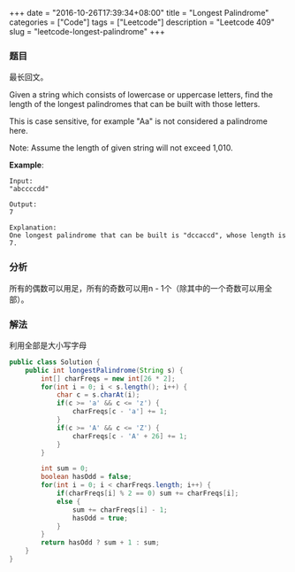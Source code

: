 +++
date = "2016-10-26T17:39:34+08:00"
title = "Longest Palindrome"
categories = ["Code"]
tags = ["Leetcode"]
description = "Leetcode 409"
slug = "leetcode-longest-palindrome"
+++

### 题目

最长回文。

Given a string which consists of lowercase or uppercase letters, find the length of the longest palindromes that can be built with those letters.

This is case sensitive, for example "Aa" is not considered a palindrome here.

Note:
Assume the length of given string will not exceed 1,010.

__Example__:

```console
Input:
"abccccdd"

Output:
7

Explanation:
One longest palindrome that can be built is "dccaccd", whose length is 7.
```

### 分析

所有的偶数可以用足，所有的奇数可以用n - 1个（除其中的一个奇数可以用全部）。

### 解法

利用全部是大小写字母

```java
public class Solution {
    public int longestPalindrome(String s) {
        int[] charFreqs = new int[26 * 2];
        for(int i = 0; i < s.length(); i++) {
            char c = s.charAt(i);
            if(c >= 'a' && c <= 'z') {
                charFreqs[c - 'a'] += 1;
            }
            if(c >= 'A' && c <= 'Z') {
                charFreqs[c - 'A' + 26] += 1;
            }
        }

        int sum = 0;
        boolean hasOdd = false;
        for(int i = 0; i < charFreqs.length; i++) {
            if(charFreqs[i] % 2 == 0) sum += charFreqs[i];
            else {
                sum += charFreqs[i] - 1;
                hasOdd = true;
            }
        }
        return hasOdd ? sum + 1 : sum;
    }
}
```